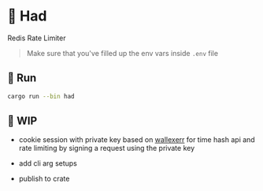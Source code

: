 


# 📛 Had

Redis Rate Limiter

> Make sure that you've filled up the env vars inside `.env` file

## 🚀 Run

```bash
cargo run --bin had
```

## 🚧 WIP

* cookie session with private key based on [wallexerr](https://crates.io/crates/wallexerr) for time hash api and rate limiting by signing a request using the private key

* add cli arg setups

* publish to crate
